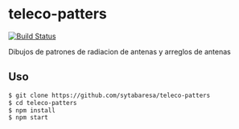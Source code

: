 # teleco-patters
[![Build Status](https://travis-ci.org/sytabaresa/teleco-patterns.svg?branch=master)](https://travis-ci.org/sytabaresa/teleco-patterns)

Dibujos de patrones de radiacion de antenas y arreglos de antenas

## Uso

```bash
$ git clone https://github.com/sytabaresa/teleco-patters
$ cd teleco-patters
$ npm install
$ npm start
```

